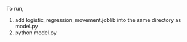To run,

1. add logistic_regression_movement.joblib into the same directory as model.py
2. python model.py
